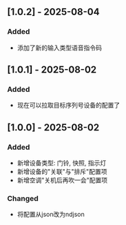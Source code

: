 ## [1.0.2] - 2025-08-04
### Added
- 添加了新的输入类型语音指令码

## [1.0.1] - 2025-08-02
### Added
- 现在可以拉取目标序列号设备的配置了

## [1.0.0] - 2025-08-02
### Added
- 新增设备类型: 门铃, 快照, 指示灯
- 新增设备的"关联"与"排斥"配置项
- 新增空调"关机后再吹一会"配置项

### Changed
- 将配置从json改为ndjson